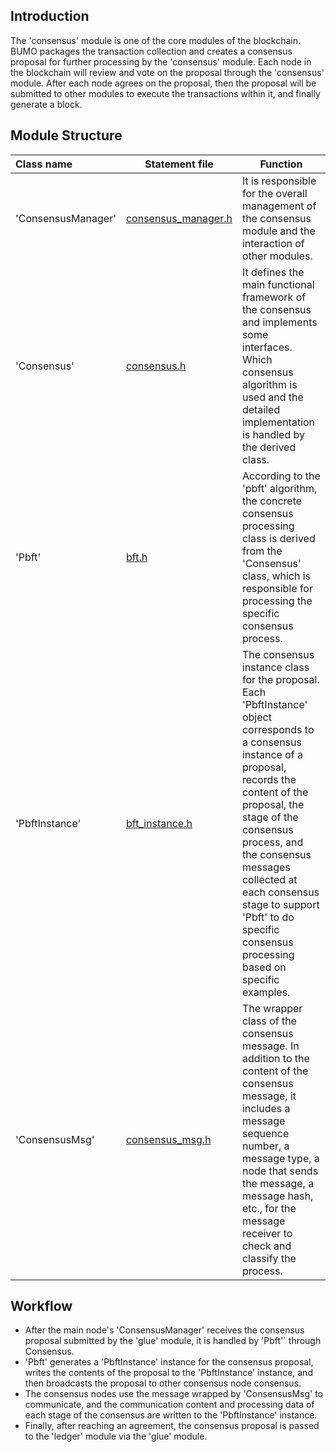 ## Introduction
The 'consensus' module is one of the core modules of the blockchain. BUMO packages the transaction collection and creates a consensus proposal for further processing by the 'consensus' module. Each node in the blockchain will review and vote on the proposal through the 'consensus' module. After each node agrees on the proposal, then the proposal will be submitted to other modules to execute the transactions within it, and finally generate a block.

## Module Structure
Class name | Statement file | Function
|:--- | --- | ---
|'ConsensusManager' | [consensus_manager.h](./consensus_manager.h) | It is responsible for the overall management of the consensus module and the interaction of other modules.
|'Consensus'        | [consensus.h](./consensus.h)                 | It defines the main functional framework of the consensus and implements some interfaces. Which consensus algorithm is used and the detailed implementation is handled by the derived class.
|'Pbft'             | [bft.h](./bft.h)                             | According to the 'pbft' algorithm, the concrete consensus processing class is derived from the 'Consensus' class, which is responsible for processing the specific consensus process.
|'PbftInstance'     | [bft_instance.h](./bft_instance.h)           | The consensus instance class for the proposal. Each 'PbftInstance' object corresponds to a consensus instance of a proposal, records the content of the proposal, the stage of the consensus process, and the consensus messages collected at each consensus stage to support 'Pbft' to do specific consensus processing based on specific examples.
|'ConsensusMsg'     | [consensus_msg.h](./consensus_msg.h)         | The wrapper class of the consensus message. In addition to the content of the consensus message, it includes a message sequence number, a message type, a node that sends the message, a message hash, etc., for the message receiver to check and classify the process.

## Workflow
- After the main node's 'ConsensusManager' receives the consensus proposal submitted by the 'glue' module, it is handled by 'Pbft'` through Consensus.
- 'Pbft' generates a 'PbftInstance' instance for the consensus proposal, writes the contents of the proposal to the 'PbftInstance' instance, and then broadcasts the proposal to other consensus node consensus.
- The consensus nodes use the message wrapped by 'ConsensusMsg' to communicate, and the communication content and processing data of each stage of the consensus are written to the 'PbftInstance' instance.
- Finally, after reaching an agreement, the consensus proposal is passed to the 'ledger' module via the 'glue' module.


